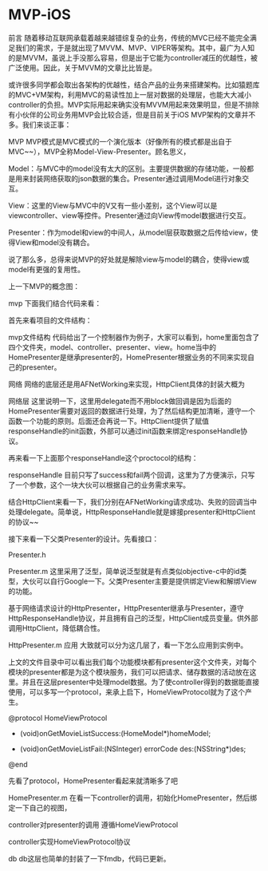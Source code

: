 # MVP-iOS
前言
随着移动互联网承载着越来越错综复杂的业务，传统的MVC已经不能完全满足我们的需求，于是就出现了MVVM、MVP、VIPER等架构。其中，最广为人知的是MVVM，虽说上手没那么容易，但是出于它能为controller减压的优越性，被广泛使用。因此，关于MVVM的文章比比皆是。

或许很多同学都会取出各架构的优越性，结合产品的业务来搭建架构。比如猿题库的MVC+VM架构，利用MVC的易读性加上一层对数据的处理层，也能大大减小controller的负担。MVP实际用起来确实没有MVVM用起来效果明显，但是不排除有小伙伴的公司业务用MVP会比较合适，但是目前关于iOS MVP架构的文章并不多。我们来谈正事：

MVP
MVP模式是MVC模式的一个演化版本（好像所有的模式都是出自于MVC~~），MVP全称Model-View-Presenter。顾名思义，

Model：与MVC中的model没有太大的区别。主要提供数据的存储功能，一般都是用来封装网络获取的json数据的集合。Presenter通过调用Model进行对象交互。

View：这里的View与MVC中的V又有一些小差别，这个View可以是viewcontroller、view等控件。Presenter通过向View传model数据进行交互。

Presenter：作为model和view的中间人，从model层获取数据之后传给view，使得View和model没有耦合。

说了那么多，总得来说MVP的好处就是解除view与model的耦合，使得view或model有更强的复用性。

上一下MVP的概念图：




mvp
下面我们结合代码来看：

首先来看项目的文件结构：


mvp文件结构
代码给出了一个控制器作为例子，大家可以看到，home里面包含了四个文件夹，model、controller、presenter、view。home当中的HomePresenter是继承presenter的，HomePresenter根据业务的不同来实现自己的presenter。

网络
网络的底层还是用AFNetWorking来实现，HttpClient具体的封装大概为


网络层
这里说明一下，这里用delegate而不用block做回调是因为后面的HomePresenter需要对返回的数据进行处理，为了然后结构更加清晰，遵守一个函数一个功能的原则。后面还会再说一下。HttpClient提供了赋值responseHandle的init函数，外部可以通过init函数来绑定responseHandle协议。

再来看一下上面那个responseHandle这个proctocol的结构：


responseHandle
目前只写了success和fail两个回调，这里为了方便演示，只写了一个参数，这个一块大伙可以根据自己的业务需求来写。

结合HttpClient来看一下，我们分别在AFNetWorking请求成功、失败的回调当中处理delegate。简单说，HttpResponseHandle就是嫁接presenter和HttpClient的协议~~

接下来看一下父类Presenter的设计。先看接口：


Presenter.h

Presenter.m
这里采用了泛型，简单说泛型就是有点类似objective-c中的id类型，大伙可以自行Google一下。父类Presenter主要是提供绑定View和解绑View的功能。

基于网络请求设计的HttpPresenter，HttpPresenter继承与Presenter，遵守HttpResponseHandle协议，并且拥有自己的泛型，HttpClient成员变量。供外部调用HttpClient，降低耦合性。


HttpPresenter.m
应用
大致就可以分为这几层了，看一下怎么应用到实例中。

上文的文件目录中可以看出我们每个功能模块都有presenter这个文件夹，对每个模块的presenter都是为这个模块服务，我们可以把请求、储存数据的活动放在这里。并且在这层presenter中处理model数据。为了使controller得到的数据能直接使用，可以多写一个protocol，来承上启下，HomeViewProtocol就为了这个产生。

@protocol HomeViewProtocol

- (void)onGetMovieListSuccess:(HomeModel*)homeModel;

- (void)onGetMovieListFail:(NSInteger) errorCode des:(NSString*)des;

@end

先看了protocol，HomePresenter看起来就清晰多了吧


HomePresenter.m
在看一下controller的调用，初始化HomePresenter，然后绑定一下自己的视图，


controller对presenter的调用
遵循HomeViewProtocol


controller实现HomeViewProtocol协议


db
db这层也简单的封装了一下fmdb，代码已更新。
